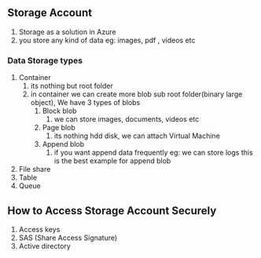 ## Storage Account 
   1. Storage as a solution in Azure
   2. you store any kind of data eg: images, pdf , videos etc

### Data Storage types 
   1. Container 
      1. its nothing but root folder 
      2. in container we can create more blob sub root folder(binary large object), We have 3 types of blobs 
         1. Block blob 
             1. we can store images, documents, videos etc
         2. Page blob 
             1. its nothing hdd disk, we can attach Virtual Machine
         3. Append blob
             1. if you want append data frequently eg: we can store logs this is the best example for append blob 
   2. File share 
   3. Table 
   4. Queue 


## How to Access Storage Account Securely 
   1. Access keys  
   2. SAS (Share Access Signature)
   3. Active directory  
